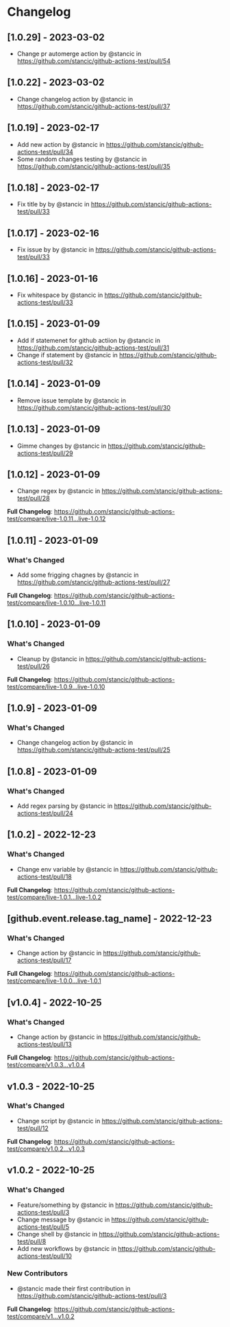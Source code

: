 # Changelog

## [1.0.29] - 2023-03-02

- Change pr automerge action by @stancic in https://github.com/stancic/github-actions-test/pull/54

## [1.0.22] - 2023-03-02

- Change changelog action by @stancic in https://github.com/stancic/github-actions-test/pull/37

## [1.0.19] - 2023-02-17

- Add new action by @stancic in https://github.com/stancic/github-actions-test/pull/34
- Some random changes testing by @stancic in https://github.com/stancic/github-actions-test/pull/35

## [1.0.18] - 2023-02-17

- Fix title by by @stancic in https://github.com/stancic/github-actions-test/pull/33

## [1.0.17] - 2023-02-16

- Fix issue by by @stancic in https://github.com/stancic/github-actions-test/pull/33

## [1.0.16] - 2023-01-16

- Fix whitespace by @stancic in https://github.com/stancic/github-actions-test/pull/33

## [1.0.15] - 2023-01-09

- Add if statemenet for github actiion by @stancic in https://github.com/stancic/github-actions-test/pull/31
- Change if statement by @stancic in https://github.com/stancic/github-actions-test/pull/32

## [1.0.14] - 2023-01-09

- Remove issue template by @stancic in https://github.com/stancic/github-actions-test/pull/30

## [1.0.13] - 2023-01-09

- Gimme changes by @stancic in https://github.com/stancic/github-actions-test/pull/29

## [1.0.12] - 2023-01-09

- Change regex by @stancic in https://github.com/stancic/github-actions-test/pull/28

**Full Changelog**: https://github.com/stancic/github-actions-test/compare/live-1.0.11...live-1.0.12

## [1.0.11] - 2023-01-09

### What's Changed

- Add some frigging chagnes by @stancic in https://github.com/stancic/github-actions-test/pull/27

**Full Changelog**: https://github.com/stancic/github-actions-test/compare/live-1.0.10...live-1.0.11

## [1.0.10] - 2023-01-09

### What's Changed

- Cleanup by @stancic in https://github.com/stancic/github-actions-test/pull/26

**Full Changelog**: https://github.com/stancic/github-actions-test/compare/live-1.0.9...live-1.0.10

## [1.0.9] - 2023-01-09

### What's Changed

- Change changelog action by @stancic in https://github.com/stancic/github-actions-test/pull/25

## [1.0.8] - 2023-01-09

### What's Changed

- Add regex parsing by @stancic in https://github.com/stancic/github-actions-test/pull/24

## [1.0.2] - 2022-12-23

### What's Changed

- Change env variable by @stancic in https://github.com/stancic/github-actions-test/pull/18

**Full Changelog**: https://github.com/stancic/github-actions-test/compare/live-1.0.1...live-1.0.2

## [github.event.release.tag_name] - 2022-12-23

### What's Changed

- Change action by @stancic in https://github.com/stancic/github-actions-test/pull/17

**Full Changelog**: https://github.com/stancic/github-actions-test/compare/live-1.0.0...live-1.0.1

## [v1.0.4] - 2022-10-25

### What's Changed

- Change action by @stancic in https://github.com/stancic/github-actions-test/pull/13

**Full Changelog**: https://github.com/stancic/github-actions-test/compare/v1.0.3...v1.0.4

## v1.0.3 - 2022-10-25

### What's Changed

- Change script by @stancic in https://github.com/stancic/github-actions-test/pull/12

**Full Changelog**: https://github.com/stancic/github-actions-test/compare/v1.0.2...v1.0.3

## v1.0.2 - 2022-10-25

### What's Changed

- Feature/something by @stancic in https://github.com/stancic/github-actions-test/pull/3
- Change message by @stancic in https://github.com/stancic/github-actions-test/pull/5
- Change shell by @stancic in https://github.com/stancic/github-actions-test/pull/8
- Add new workflows by @stancic in https://github.com/stancic/github-actions-test/pull/10

### New Contributors

- @stancic made their first contribution in https://github.com/stancic/github-actions-test/pull/3

**Full Changelog**: https://github.com/stancic/github-actions-test/compare/v1...v1.0.2
